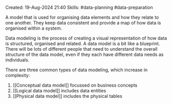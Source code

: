 Created: 19-Aug-2024 21:40
Skills: #data-planning #data-preparation 

A model that is used for organising data elements and how they relate to one another. They keep data consistent and provide a map of how data is organised within a system. 

Data modeling is the process of creating a visual representation of how data is structured, organised and related. A data model is a bit like a blueprint. There will be lots of different people that need to understand the overall structure of the data model, even if they each have different data needs as individuals.

There are three common types of data modeling, which increase in complexity:
1. [[Conceptual data model]] focussed on business concepts
2. [[Logical data model]] includes data entities
3. [[Physical data model]] includes the physical tables


